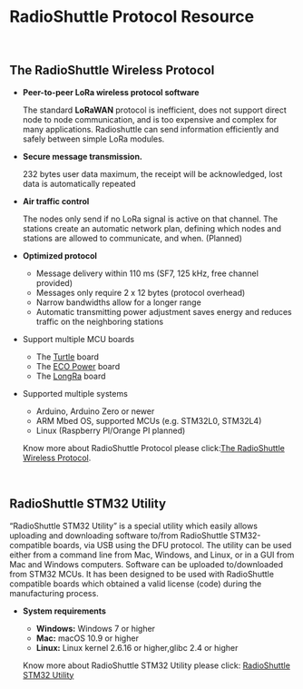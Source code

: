 # RadioShuttle Protocol Resource

&nbsp;

## The RadioShuttle Wireless Protocol

- **Peer-to-peer LoRa wireless protocol software**

  The standard **LoRaWAN** protocol is inefficient, does not support direct node to node communication, and is too expensive and complex for many applications. Radioshuttle can send information efficiently and safely between simple LoRa modules.

- **Secure message transmission.**

  232 bytes user data maximum, the receipt will be acknowledged, lost data is automatically repeated

- **Air traffic control**

  The nodes only send if no LoRa signal is active on that channel. The stations create an automatic network plan, defining which nodes and stations are allowed to communicate, and when. (Planned)

- **Optimized protocol**

  - Message delivery within 110 ms (SF7, 125 kHz, free channel provided)
  - Messages only require 2 x 12 bytes (protocol overhead)
  - Narrow bandwidths allow for a longer range
  - Automatic transmitting power adjustment saves energy and reduces traffic on the neighboring stations

- Support multiple MCU boards

  - The [Turtle](https://www.radioshuttle.de/en/turtle-en/turtle-board-en/) board
  - The [ECO Power](https://www.radioshuttle.de/en/esp32-eco-power-en/esp32-eco-power-board-en/) board
  - The [LongRa](https://www.radioshuttle.de/en/longra-en/board-en/) board

- Supported multiple systems

  - Arduino, Arduino Zero or newer
  - ARM Mbed OS, supported MCUs (e.g. STM32L0, STM32L4)
  - Linux (Raspberry PI/Orange PI planned)

  Know more about RadioShuttle Protocol please click:[The RadioShuttle Wireless Protocol](https://www.radioshuttle.de/en/radioshuttle-en/protocol/).

  &nbsp;

## RadioShuttle STM32 Utility

“RadioShuttle STM32 Utility” is a special utility which easily allows uploading and downloading software to/from RadioShuttle STM32-compatible boards, via USB using the DFU protocol. The utility can be used either from a command line from Mac, Windows, and Linux, or in a GUI from Mac and Windows computers. Software can be uploaded to/downloaded from STM32 MCUs. It has been designed to be used with RadioShuttle compatible boards which obtained a valid license (code) during the manufacturing process.

- **System requirements**

  - **Windows:** Windows 7 or higher
  - **Mac:** macOS 10.9 or higher
  - **Linux:** Linux kernel 2.6.16 or higher,glibc 2.4 or higher

  Know more about RadioShuttle STM32 Utility please click: [RadioShuttle STM32 Utility](https://www.radioshuttle.de/en/turtle-en/radioshuttle-stm32-utility-en/)